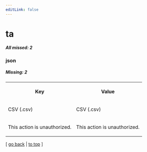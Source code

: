 ```yaml
---
editLink: false
---
```


# ta

##### All missed: 2


### json

##### Missing: 2

<table width="100%">
<tr><th width="50%">

Key

</th><th width="50%">

Value

</th></tr>
<tr><td width="50%">

CSV (.csv)

</td><td width="50%">

CSV (.csv)

</td></tr>
<tr><td width="50%">

This action is unauthorized.

</td><td width="50%">

This action is unauthorized.

</td></tr>
</table>

[ [go back](../status.md) | [to top](#) ]

